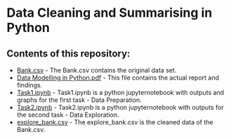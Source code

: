 # Data Cleaning and Summarising in Python
## Contents of this repository:
* [Bank.csv](https://github.com/ksuraj93/Data-Cleaning-and-Summarising-in-Python/blob/master/Bank.csv) - The Bank.csv contains the original data set.
* [Data Modelling in Python.pdf](https://github.com/ksuraj93/Data-Cleaning-and-Summarising-in-Python/blob/master/Data%20Modelling%20in%20Python.pdf) - This file contains the actual report and findings.
* [Task1.ipynb](https://github.com/ksuraj93/Data-Cleaning-and-Summarising-in-Python/blob/master/Task1.ipynb) - Task1.ipynb is a python jupyternotebook with outputs and graphs for the first task - Data Preparation.
* [Task2.ipynb](https://github.com/ksuraj93/Data-Cleaning-and-Summarising-in-Python/blob/master/Task2.ipynb) - Task2.ipynb is a python jupyternotebook with outputs for the second task - Data Exploration.
* [explore_bank.csv](https://github.com/ksuraj93/Data-Cleaning-and-Summarising-in-Python/blob/master/explore_bank.csv) - The explore_bank.csv is the cleaned data of the Bank.csv.





